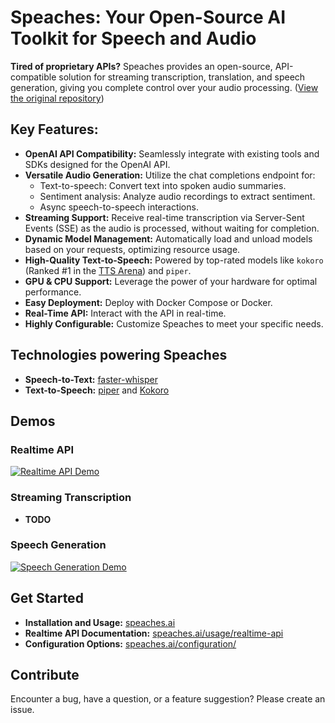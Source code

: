 # Speaches: Your Open-Source AI Toolkit for Speech and Audio

**Tired of proprietary APIs?** Speaches provides an open-source, API-compatible solution for streaming transcription, translation, and speech generation, giving you complete control over your audio processing. ([View the original repository](https://github.com/speaches-ai/speaches))

## Key Features:

*   **OpenAI API Compatibility:** Seamlessly integrate with existing tools and SDKs designed for the OpenAI API.
*   **Versatile Audio Generation:** Utilize the chat completions endpoint for:
    *   Text-to-speech: Convert text into spoken audio summaries.
    *   Sentiment analysis: Analyze audio recordings to extract sentiment.
    *   Async speech-to-speech interactions.
*   **Streaming Support:** Receive real-time transcription via Server-Sent Events (SSE) as the audio is processed, without waiting for completion.
*   **Dynamic Model Management:** Automatically load and unload models based on your requests, optimizing resource usage.
*   **High-Quality Text-to-Speech:** Powered by top-rated models like `kokoro` (Ranked #1 in the [TTS Arena](https://huggingface.co/spaces/Pendrokar/TTS-Spaces-Arena)) and `piper`.
*   **GPU & CPU Support:** Leverage the power of your hardware for optimal performance.
*   **Easy Deployment:** Deploy with Docker Compose or Docker.
*   **Real-Time API:** Interact with the API in real-time.
*   **Highly Configurable:** Customize Speaches to meet your specific needs.

## Technologies powering Speaches

*   **Speech-to-Text:**  [faster-whisper](https://github.com/SYSTRAN/faster-whisper)
*   **Text-to-Speech:** [piper](https://github.com/rhasspy/piper) and [Kokoro](https://huggingface.co/hexgrad/Kokoro-82M)

## Demos

### Realtime API

[![Realtime API Demo](https://github.com/user-attachments/assets/457a736d-4c29-4b43-984b-05cc4d9995bc)](https://github.com/user-attachments/assets/457a736d-4c29-4b43-984b-05cc4d9995bc)

### Streaming Transcription

*   **TODO**

### Speech Generation

[![Speech Generation Demo](https://github.com/user-attachments/assets/0021acd9-f480-4bc3-904d-831f54c4d45b)](https://github.com/user-attachments/assets/0021acd9-f480-4bc3-904d-831f54c4d45b)

## Get Started

*   **Installation and Usage:** [speaches.ai](https://speaches.ai/)
*   **Realtime API Documentation:** [speaches.ai/usage/realtime-api](https://speaches.ai/usage/realtime-api)
*   **Configuration Options:** [speaches.ai/configuration/](https://speaches.ai/configuration/)

## Contribute

Encounter a bug, have a question, or a feature suggestion? Please create an issue.